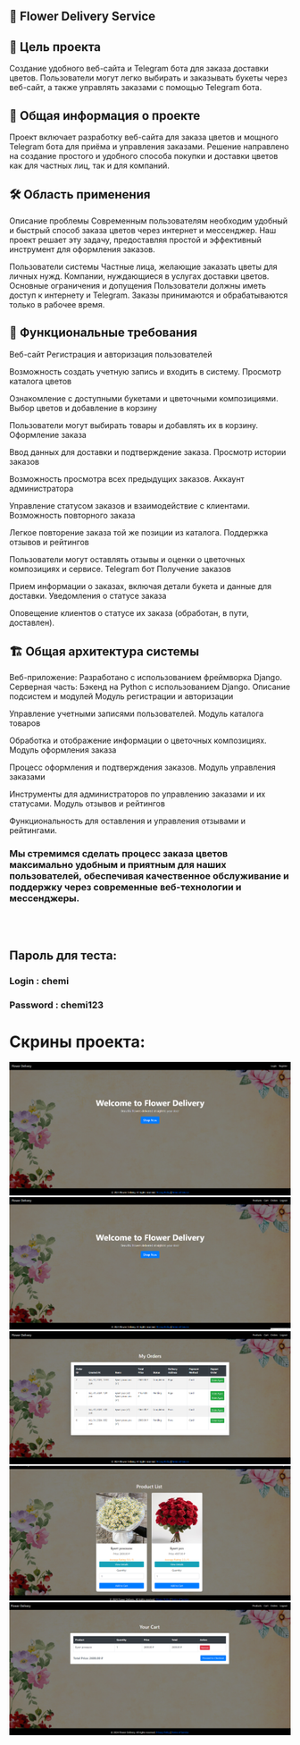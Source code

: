 ## 🌸 Flower Delivery Service
## 🌼 Цель проекта<br>
Создание удобного веб-сайта и Telegram бота для заказа доставки цветов. Пользователи могут легко выбирать и заказывать букеты через веб-сайт, а также управлять заказами с помощью Telegram бота.

## 📖 Общая информация о проекте
Проект включает разработку веб-сайта для заказа цветов и мощного Telegram бота для приёма и управления заказами. Решение направлено на создание простого и удобного способа покупки и доставки цветов как для частных лиц, так и для компаний.

## 🛠️ Область применения
Описание проблемы
Современным пользователям необходим удобный и быстрый способ заказа цветов через интернет и мессенджер. Наш проект решает эту задачу, предоставляя простой и эффективный инструмент для оформления заказов.

Пользователи системы
Частные лица, желающие заказать цветы для личных нужд.
Компании, нуждающиеся в услугах доставки цветов.
Основные ограничения и допущения
Пользователи должны иметь доступ к интернету и Telegram.
Заказы принимаются и обрабатываются только в рабочее время.
## 🎯 Функциональные требования
Веб-сайт
Регистрация и авторизация пользователей

Возможность создать учетную запись и входить в систему.
Просмотр каталога цветов

Ознакомление с доступными букетами и цветочными композициями.
Выбор цветов и добавление в корзину

Пользователи могут выбирать товары и добавлять их в корзину.
Оформление заказа

Ввод данных для доставки и подтверждение заказа.
Просмотр истории заказов

Возможность просмотра всех предыдущих заказов.
Аккаунт администратора

Управление статусом заказов и взаимодействие с клиентами.
Возможность повторного заказа

Легкое повторение заказа той же позиции из каталога.
Поддержка отзывов и рейтингов

Пользователи могут оставлять отзывы и оценки о цветочных композициях и сервисе.
Telegram бот
Получение заказов

Прием информации о заказах, включая детали букета и данные для доставки.
Уведомления о статусе заказа

Оповещение клиентов о статусе их заказа (обработан, в пути, доставлен).
## 🏗️ Общая архитектура системы
Веб-приложение: Разработано с использованием фреймворка Django.
Серверная часть: Бэкенд на Python с использованием Django.
Описание подсистем и модулей
Модуль регистрации и авторизации

Управление учетными записями пользователей.
Модуль каталога товаров

Обработка и отображение информации о цветочных композициях.
Модуль оформления заказа

Процесс оформления и подтверждения заказов.
Модуль управления заказами

Инструменты для администраторов по управлению заказами и их статусами.
Модуль отзывов и рейтингов

Функциональность для оставления и управления отзывами и рейтингами.
### Мы стремимся сделать процесс заказа цветов максимально удобным и приятным для наших пользователей, обеспечивая качественное обслуживание и поддержку через современные веб-технологии и мессенджеры.

<br> 
<br> 

## Пароль для теста:
### Login : chemi <br>
### Password : chemi123
# Скрины проекта:

![login](flower_delivery/media/screenshots/Screenshot_2.png)
![index](flower_delivery/media/screenshots/Screenshot_1.png)
![orders](flower_delivery/media/screenshots/Screenshot_3.png)
![products](flower_delivery/media/screenshots/Screenshot_4.png)
![cart](flower_delivery/media/screenshots/Screenshot_5.png)

